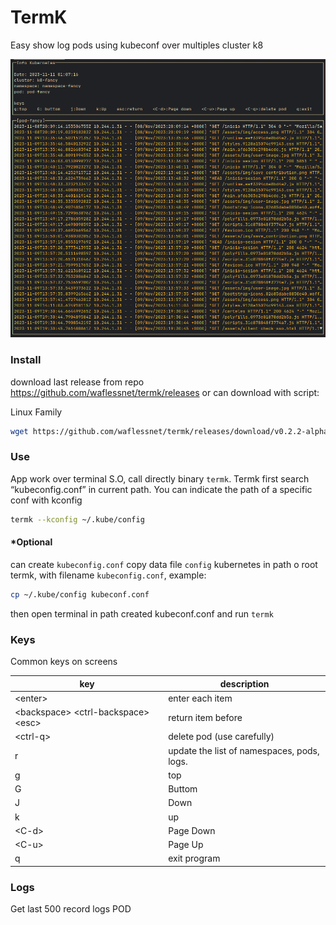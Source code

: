 # TermK

Easy show log pods using kubeconf over multiples cluster k8

![show_logs_one_pod.png](images%2Fshow_logs_one_pod.png)


### Install 

download last release from repo https://github.com/waflessnet/termk/releases 
 or can download with script:

Linux Family 
```bash
wget https://github.com/waflessnet/termk/releases/download/v0.2.2-alpha/termk-linux-amd64 -o /tmp/termk && sudo mv termk-linux-amd64 /usr/local/bin/termk && sudo chmod +x /usr/local/bin/termk
```



### Use

App work over terminal S.O, call directly binary `termk`. 
Termk first search “kubeconfig.conf” in current path. You can indicate the path of a specific conf with kconfig

```bash
termk --kconfig ~/.kube/config
```
#### *Optional 
can create `kubeconfig.conf` copy data file `config` kubernetes in path o root termk, with filename `kubeconfig.conf`, example:

```bash
cp ~/.kube/config kubeconf.conf
```

then open terminal in path created kubeconf.conf and run `termk`

### Keys

Common keys on screens 

| key                                     | description                                |  
|-----------------------------------------|--------------------------------------------|
| \<enter\>                               | enter each item                            | 
| \<backspace\> <ctrl-backspace\> \<esc\> | return item before                         | 
| \<ctrl-q\>                              | delete pod (use carefully)                 |
| r                                       | update the list of namespaces, pods, logs. |
| g                                       | top                                        |
| G                                       | Buttom                                     |
| J                                       | Down                                       |
| k                                       | up                                         |
| \<C-d\>                                 | Page Down                                  |
| \<C-u\>                                 | Page Up                                    |
| q                                       | exit program                               |

### Logs
Get last 500 record logs POD